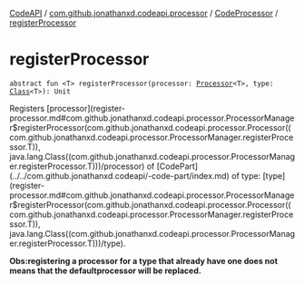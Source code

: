 [CodeAPI](../../index.md) / [com.github.jonathanxd.codeapi.processor](../index.md) / [CodeProcessor](index.md) / [registerProcessor](.)

# registerProcessor

`abstract fun <T> registerProcessor(processor: `[`Processor`](../-processor/index.md)`<T>, type: `[`Class`](http://docs.oracle.com/javase/6/docs/api/java/lang/Class.html)`<T>): Unit`

Registers [processor](register-processor.md#com.github.jonathanxd.codeapi.processor.ProcessorManager$registerProcessor(com.github.jonathanxd.codeapi.processor.Processor((com.github.jonathanxd.codeapi.processor.ProcessorManager.registerProcessor.T)), java.lang.Class((com.github.jonathanxd.codeapi.processor.ProcessorManager.registerProcessor.T)))/processor) of [CodePart](../../com.github.jonathanxd.codeapi/-code-part/index.md) of type: [type](register-processor.md#com.github.jonathanxd.codeapi.processor.ProcessorManager$registerProcessor(com.github.jonathanxd.codeapi.processor.Processor((com.github.jonathanxd.codeapi.processor.ProcessorManager.registerProcessor.T)), java.lang.Class((com.github.jonathanxd.codeapi.processor.ProcessorManager.registerProcessor.T)))/type).

**Obs:registering a processor for a type that already have one does not means that the defaultprocessor will be replaced.**

